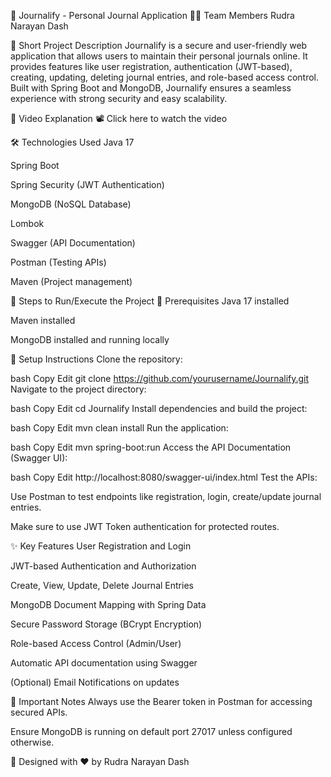 📓 Journalify - Personal Journal Application
👨‍💻 Team Members
Rudra Narayan Dash

📝 Short Project Description
Journalify is a secure and user-friendly web application that allows users to maintain their personal journals online.
It provides features like user registration, authentication (JWT-based), creating, updating, deleting journal entries, and role-based access control.
Built with Spring Boot and MongoDB, Journalify ensures a seamless experience with strong security and easy scalability.

🎥 Video Explanation
📽️ Click here to watch the video

🛠️ Technologies Used
Java 17

Spring Boot

Spring Security (JWT Authentication)

MongoDB (NoSQL Database)

Lombok

Swagger (API Documentation)

Postman (Testing APIs)

Maven (Project management)

🚀 Steps to Run/Execute the Project
🔹 Prerequisites
Java 17 installed

Maven installed

MongoDB installed and running locally

🔹 Setup Instructions
Clone the repository:

bash
Copy
Edit
git clone https://github.com/yourusername/Journalify.git
Navigate to the project directory:

bash
Copy
Edit
cd Journalify
Install dependencies and build the project:

bash
Copy
Edit
mvn clean install
Run the application:

bash
Copy
Edit
mvn spring-boot:run
Access the API Documentation (Swagger UI):

bash
Copy
Edit
http://localhost:8080/swagger-ui/index.html
Test the APIs:

Use Postman to test endpoints like registration, login, create/update journal entries.

Make sure to use JWT Token authentication for protected routes.

✨ Key Features
User Registration and Login

JWT-based Authentication and Authorization

Create, View, Update, Delete Journal Entries

MongoDB Document Mapping with Spring Data

Secure Password Storage (BCrypt Encryption)

Role-based Access Control (Admin/User)

Automatic API documentation using Swagger

(Optional) Email Notifications on updates

📌 Important Notes
Always use the Bearer token in Postman for accessing secured APIs.

Ensure MongoDB is running on default port 27017 unless configured otherwise.

🚀 Designed with ❤️ by Rudra Narayan Dash
